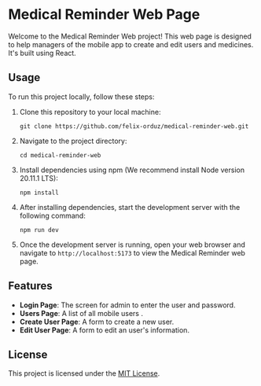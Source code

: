 # Medical Reminder Web Page

Welcome to the Medical Reminder Web project! This web page is designed to help managers of the mobile app to create and edit users and medicines. It's built using React.

## Usage

To run this project locally, follow these steps:

1. Clone this repository to your local machine:

    ```
    git clone https://github.com/felix-orduz/medical-reminder-web.git
    ```

2. Navigate to the project directory:

    ```
    cd medical-reminder-web
    ```

3. Install dependencies using npm (We recommend install Node version 20.11.1 LTS):

    ```
    npm install
    ```

4. After installing dependencies, start the development server with the following command:

    ```
    npm run dev
    ```

5. Once the development server is running, open your web browser and navigate to `http://localhost:5173` to view the Medical Reminder web page.

## Features

- **Login Page**: The screen for admin to enter the user and password.
- **Users Page**: A list of all mobile users .
- **Create User Page**: A form to create a new user.
- **Edit User Page**: A form to edit an user's information.

## License

This project is licensed under the [MIT License](LICENSE).

